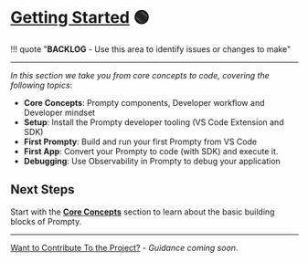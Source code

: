 # [Getting Started](https://www.prompty.ai/docs/getting-started) 🟢

!!! quote "**BACKLOG** - Use this area to identify issues or changes to make"

---


_In this section we take you from core concepts to code, covering the following topics_:

- **Core Concepts**: Prompty components, Developer workflow and Developer mindset
- **Setup**: Install the Prompty developer tooling (VS Code Extension and SDK)
- **First Prompty**: Build and run your first Prompty from VS Code
- **First App**: Convert your Prompty to code (with SDK) and execute it.
- **Debugging**: Use Observability in Prompty to debug your application



## Next Steps

Start with the **[Core Concepts](/docs/getting-started/concepts)** section to learn about the basic building blocks of Prompty.


---

[Want to Contribute To the Project?](/docs/contributing/) - _Guidance coming soon_.

